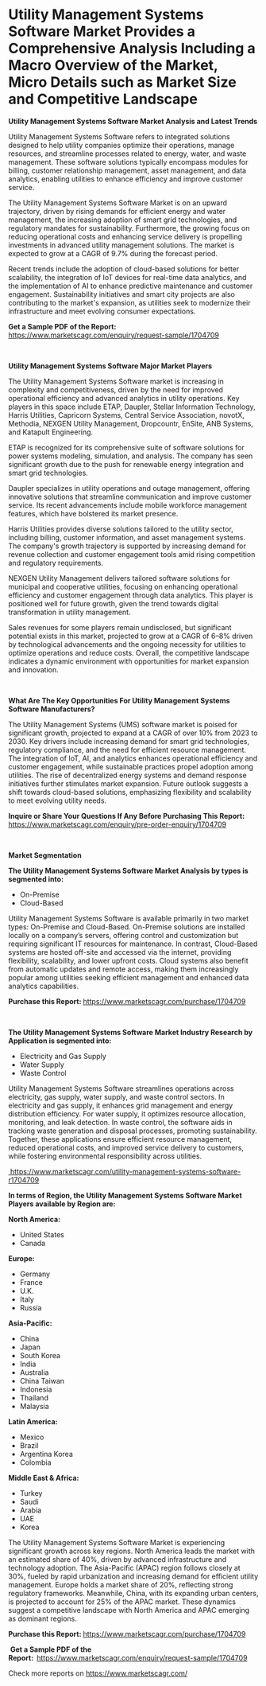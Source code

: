 <p><h1>Utility Management Systems Software Market Provides a Comprehensive Analysis Including a Macro Overview of the Market, Micro Details such as Market Size and Competitive Landscape</h1></p><p><strong>Utility Management Systems Software Market Analysis and Latest Trends</strong></p>
<p><p>Utility Management Systems Software refers to integrated solutions designed to help utility companies optimize their operations, manage resources, and streamline processes related to energy, water, and waste management. These software solutions typically encompass modules for billing, customer relationship management, asset management, and data analytics, enabling utilities to enhance efficiency and improve customer service.</p><p>The Utility Management Systems Software Market is on an upward trajectory, driven by rising demands for efficient energy and water management, the increasing adoption of smart grid technologies, and regulatory mandates for sustainability. Furthermore, the growing focus on reducing operational costs and enhancing service delivery is propelling investments in advanced utility management solutions. The market is expected to grow at a CAGR of 9.7% during the forecast period. </p><p>Recent trends include the adoption of cloud-based solutions for better scalability, the integration of IoT devices for real-time data analytics, and the implementation of AI to enhance predictive maintenance and customer engagement. Sustainability initiatives and smart city projects are also contributing to the market's expansion, as utilities seek to modernize their infrastructure and meet evolving consumer expectations.</p></p>
<p><strong>Get a Sample PDF of the Report:&nbsp;</strong> <a href="https://www.marketscagr.com/enquiry/request-sample/1704709?utm_campaign=1743&utm_medium=2&utm_source=Github&utm_content=ia&utm_term=09012025&utm_id=utility-management-systems-software">https://www.marketscagr.com/enquiry/request-sample/1704709</a></p>
<p>&nbsp;</p>
<p><strong>Utility Management Systems Software Major Market Players</strong></p>
<p><p>The Utility Management Systems Software market is increasing in complexity and competitiveness, driven by the need for improved operational efficiency and advanced analytics in utility operations. Key players in this space include ETAP, Daupler, Stellar Information Technology, Harris Utilities, Capricorn Systems, Central Service Association, novotX, Methodia, NEXGEN Utility Management, Dropcountr, EnSite, ANB Systems, and Katapult Engineering.</p><p>ETAP is recognized for its comprehensive suite of software solutions for power systems modeling, simulation, and analysis. The company has seen significant growth due to the push for renewable energy integration and smart grid technologies. </p><p>Daupler specializes in utility operations and outage management, offering innovative solutions that streamline communication and improve customer service. Its recent advancements include mobile workforce management features, which have bolstered its market presence.</p><p>Harris Utilities provides diverse solutions tailored to the utility sector, including billing, customer information, and asset management systems. The company's growth trajectory is supported by increasing demand for revenue collection and customer engagement tools amid rising competition and regulatory requirements.</p><p>NEXGEN Utility Management delivers tailored software solutions for municipal and cooperative utilities, focusing on enhancing operational efficiency and customer engagement through data analytics. This player is positioned well for future growth, given the trend towards digital transformation in utility management.</p><p>Sales revenues for some players remain undisclosed, but significant potential exists in this market, projected to grow at a CAGR of 6–8% driven by technological advancements and the ongoing necessity for utilities to optimize operations and reduce costs. Overall, the competitive landscape indicates a dynamic environment with opportunities for market expansion and innovation.</p></p>
<p>&nbsp;</p>
<p><strong>What Are The Key Opportunities For Utility Management Systems Software Manufacturers?</strong></p>
<p><p>The Utility Management Systems (UMS) software market is poised for significant growth, projected to expand at a CAGR of over 10% from 2023 to 2030. Key drivers include increasing demand for smart grid technologies, regulatory compliance, and the need for efficient resource management. The integration of IoT, AI, and analytics enhances operational efficiency and customer engagement, while sustainable practices propel adoption among utilities. The rise of decentralized energy systems and demand response initiatives further stimulates market expansion. Future outlook suggests a shift towards cloud-based solutions, emphasizing flexibility and scalability to meet evolving utility needs.</p></p>
<p><strong>Inquire or Share Your Questions If Any Before Purchasing This Report:</strong> <a href="https://www.marketscagr.com/enquiry/pre-order-enquiry/1704709?utm_campaign=1743&utm_medium=2&utm_source=Github&utm_content=ia&utm_term=09012025&utm_id=utility-management-systems-software">https://www.marketscagr.com/enquiry/pre-order-enquiry/1704709</a></p>
<p>&nbsp;</p>
<p><strong>Market Segmentation</strong></p>
<p><strong>The Utility Management Systems Software Market Analysis by types is segmented into:</strong></p>
<p><ul><li>On-Premise</li><li>Cloud-Based</li></ul></p>
<p><p>Utility Management Systems Software is available primarily in two market types: On-Premise and Cloud-Based. On-Premise solutions are installed locally on a company’s servers, offering control and customization but requiring significant IT resources for maintenance. In contrast, Cloud-Based systems are hosted off-site and accessed via the internet, providing flexibility, scalability, and lower upfront costs. Cloud systems also benefit from automatic updates and remote access, making them increasingly popular among utilities seeking efficient management and enhanced data analytics capabilities.</p></p>
<p><strong>Purchase this Report:&nbsp;</strong><a href="https://www.marketscagr.com/purchase/1704709?utm_campaign=1743&utm_medium=2&utm_source=Github&utm_content=ia&utm_term=09012025&utm_id=utility-management-systems-software">https://www.marketscagr.com/purchase/1704709</a></p>
<p>&nbsp;</p>
<p><strong>The Utility Management Systems Software Market Industry Research by Application is segmented into:</strong></p>
<p><ul><li>Electricity and Gas Supply</li><li>Water Supply</li><li>Waste Control</li></ul></p>
<p><p>Utility Management Systems Software streamlines operations across electricity, gas supply, water supply, and waste control sectors. In electricity and gas supply, it enhances grid management and energy distribution efficiency. For water supply, it optimizes resource allocation, monitoring, and leak detection. In waste control, the software aids in tracking waste generation and disposal processes, promoting sustainability. Together, these applications ensure efficient resource management, reduced operational costs, and improved service delivery to customers, while fostering environmental responsibility across utilities.</p></p>
<p><a href="https://www.marketscagr.com/utility-management-systems-software-r1704709?utm_campaign=1743&utm_medium=2&utm_source=Github&utm_content=ia&utm_term=09012025&utm_id=utility-management-systems-software">&nbsp;https://www.marketscagr.com/utility-management-systems-software-r1704709</a></p>
<p><strong>In terms of Region, the Utility Management Systems Software Market Players available by Region are:</strong></p>
<p>
    <p> <strong> North America: </strong>
        <ul>
            <li>United States</li>
            <li>Canada</li>
        </ul>
        </p> 
    <p> <strong> Europe: </strong>
        <ul>
            <li>Germany</li>
            <li>France</li>
            <li>U.K.</li>
            <li>Italy</li>
            <li>Russia</li>
        </ul>
        </p> 
    <p> <strong> Asia-Pacific: </strong>
        <ul>
            <li>China</li>
            <li>Japan</li>
            <li>South Korea</li>
            <li>India</li>
            <li>Australia</li>
            <li>China Taiwan</li>
            <li>Indonesia</li>
            <li>Thailand</li>
            <li>Malaysia</li>
        </ul>
        </p> 
    <p> <strong> Latin America: </strong>
        <ul>
            <li>Mexico</li>
            <li>Brazil</li>
            <li>Argentina Korea</li>
            <li>Colombia</li>
        </ul>
        </p> 
    <p> <strong> Middle East & Africa: </strong>
        <ul>
            <li>Turkey</li>
            <li>Saudi</li>
            <li>Arabia</li>
            <li>UAE</li>
            <li>Korea</li>
        </ul>
    </p>
    </p>
<p><p>The Utility Management Systems Software Market is experiencing significant growth across key regions. North America leads the market with an estimated share of 40%, driven by advanced infrastructure and technology adoption. The Asia-Pacific (APAC) region follows closely at 30%, fueled by rapid urbanization and increasing demand for efficient utility management. Europe holds a market share of 20%, reflecting strong regulatory frameworks. Meanwhile, China, with its expanding urban centers, is projected to account for 25% of the APAC market. These dynamics suggest a competitive landscape with North America and APAC emerging as dominant regions.</p></p>
<p><strong>Purchase this Report: </strong><a href="https://www.marketscagr.com/purchase/1704709?utm_campaign=1743&utm_medium=2&utm_source=Github&utm_content=ia&utm_term=09012025&utm_id=utility-management-systems-software">https://www.marketscagr.com/purchase/1704709</a></p>
<p>&nbsp;<strong>Get a Sample PDF of the Report:&nbsp;&nbsp;</strong><a href="https://www.marketscagr.com/enquiry/request-sample/1704709?utm_campaign=1743&utm_medium=2&utm_source=Github&utm_content=ia&utm_term=09012025&utm_id=utility-management-systems-software">https://www.marketscagr.com/enquiry/request-sample/1704709</a></p>
<p><strong></strong></p>
<p>Check more reports on <a href="https://www.marketscagr.com/?utm_campaign=1743&utm_medium=2&utm_source=Github&utm_content=ia&utm_term=09012025&utm_id=utility-management-systems-software">https://www.marketscagr.com/</a></p>